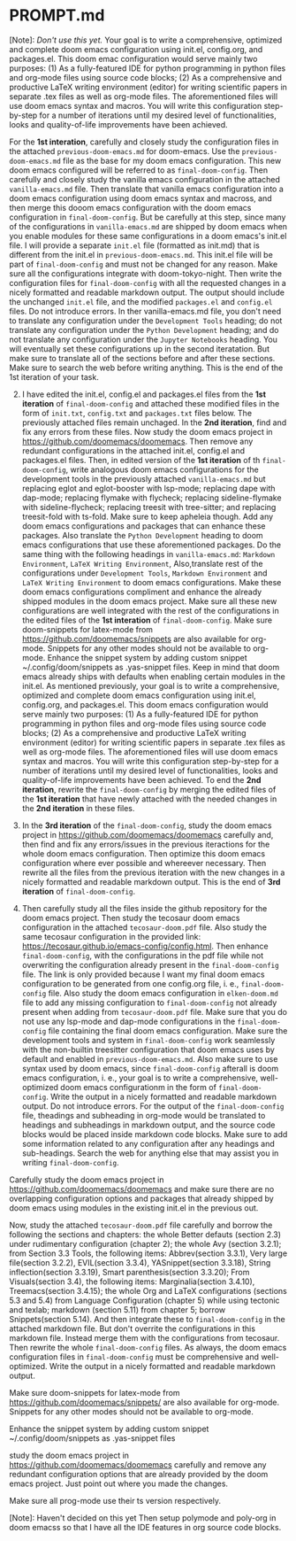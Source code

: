 # PROMPT.md

[Note]: _Don't use this yet._ Your goal is to write a comprehensive, optimized and complete doom emacs configuration using init.el, config.org, and packages.el. This doom emac configuration would serve mainly two purposes: (1) As a fully-featured IDE for python programming in python files and org-mode files using source code blocks; (2) As a comprehensive and productive LaTeX writing environment (editor) for writing scientific papers in separate .tex files as well as org-mode files. The aforementioned files will use doom emacs syntax and macros. You will write this configuration step-by-step for a number of iterations until my desired level of functionalities, looks and quality-of-life improvements have been achieved.

For the **1st interation**, carefully and closely study the configuration files in the attached `previous-doom-emacs.md` for doom-emacs. Use the `previous-doom-emacs.md` file as the base for my doom emacs configuration. This new doom emacs configured will be referred to as `final-doom-config`. Then carefully and closely study the vanilla emacs configuration in the attached `vanilla-emacs.md` file. Then translate that vanilla emacs configuration into a doom emacs configuration using doom emacs syntax and macross, and then merge this dooom emacs configuration with the doom emacs configuration in `final-doom-config`. But be carefully at this step, since many of the configurations in `vanilla-emacs.md` are shipped by doom emacs when you enable modules for these same configurations in a doom emacs's init.el file. I will provide a separate `init.el` file (formatted as init.md) that is different from the init.el in `previous-doom-emacs.md`. This init.el file will be part of `final-doom-config` and must not be changed for any reason. Make sure all the configurations integrate with doom-tokyo-night. Then write the configuration files for `final-doom-config` with all the requested changes in a nicely formatted and readable markdown output. The output should include the unchanged `init.el` file, and the modified `packages.el` and `config.el` files. Do not introduce errors. In ther vanilla-emacs.md file, you don't need to translate any configuration under the `Development Tools` heading; do not translate any configuration under the `Python Development` heading; and do not translate any configuration under the `Jupyter Notebooks` heading. You will eventually set these configurations up in the second iteratation. But make sure to translate all of the sections before and after these sections. Make sure to search the web before writing anything. This is the end of the 1st iteration of your task.

2. I have edited the init.el, config.el and packages.el files from the **1st iteration** of `final-doom-config` and attached these modified files in the form of `init.txt`, `config.txt` and `packages.txt` files below. The previously attached files remain unchaged. In the **2nd iteration**, find and fix any errors from these files. Now study the doom emacs project in https://github.com/doomemacs/doomemacs. Then remove any redundant configurations in the attached init.el, config.el and packages.el files. Then, in edited version of the **1st iteration** of th `final-doom-config`, write analogous doom emacs configurations for the development tools in the previously attached `vanilla-emacs.md` but replacing eglot and eglot-booster with lsp-mode; replacing dape with dap-mode; replacing flymake with flycheck; replacing sideline-flymake with sideline-flycheck; replacing treesit with tree-sitter; and replacing treesit-fold with ts-fold. Make sure to keep apheleia though. Add any doom emacs configurations and packages that can enhance these packages. Also translate the `Python Development` heading to doom emacs configurations that use these aforementioned packages. Do the same thing with the following headings in `vanilla-emacs.md`: `Markdown Environment`, `LaTeX Writing Environment`, Also,translate rest of the configurations under `Development Tools`, `Markdown Environment` and `LaTeX Writing Environment` to doom emacs configurations. Make these doom emacs configurations compliment and enhance the already shipped modules in the doom emacs project. Make sure all these new configurations are well integrated with the rest of the configurations in the edited files of the **1st interation** of `final-doom-config`. Make sure doom-snippets for latex-mode from https://github.com/doomemacs/snippets are also available for org-mode. Snippets for any other modes should not be available to org-mode. Enhance the snippet system by adding custom snippet ~/.config/doom/snippets as .yas-snippet files. Keep in mind that doom emacs already ships with defaults when enabling certain modules in the init.el. As mentioned previously, your goal is to write a comprehensive, optimized and complete doom emacs configuration using init.el, config.org, and packages.el. This doom emacs configuration would serve mainly two purposes: (1) As a fully-featured IDE for python programming in python files and org-mode files using source code blocks; (2) As a comprehensive and productive LaTeX writing environment (editor) for writing scientific papers in separate .tex files as well as org-mode files. The aforementioned files will use doom emacs syntax and macros. You will write this configuration step-by-step for a number of iterations until my desired level of functionalities, looks and quality-of-life improvements have been achieved. To end the **2nd iteration**, rewrite the `final-doom-config` by merging the edited files of the **1st iteration** that have newly attached with the needed changes in the **2nd iteration** in these files.

3. In the **3rd iteration** of the `final-doom-config`, study the doom emacs project in https://github.com/doomemacs/doomemacs carefully and, then find and fix any errors/issues in the previous iteractions for the whole doom emacs configuration. Then optimize this doom emacs configuration where ever possible and whereever necessary. Then rewrite all the files from the previous iteration with the new changes in a nicely formatted and readable markdown output. This is the end of **3rd iteration** of `final-doom-config`.

4. Then carefully study all the files inside the github repository for the doom emacs project. Then study the tecosaur doom emacs configuration in the attached `tecosaur-doom.pdf` file. Also study the same tecosaur configuration in the provided link: https://tecosaur.github.io/emacs-config/config.html. Then enhance `final-doom-config`, with the configurations in the pdf file while not overwriting the configuration already present in the `final-doom-config` file. The link is only provided because I want my final doom emacs configuration to be generated from one config.org file, i. e., `final-doom-config` file. Also study the doom emacs configuration in `elken-doom.md` file to add any missing configuration to `final-doom-config` not already present when adding from `tecosaur-doom.pdf` file. Make sure that you do not use any lsp-mode and dap-mode configurations in the `final-doom-config` file containing the final doom emacs configuration. Make sure the development tools and system in `final-doom-config` work seamlessly with the non-builtin treesitter configuration that doom emacs uses by default and enabled in `previous-doom-emacs.md`. Also make sure to use syntax used by doom emacs, since `final-doom-config` afterall is doom emacs configuration, i. e., your goal is to write a comprehensive, well-optimized doom emacs configurationm in the form of `final-doom-config`. Write the output in a nicely formatted and readable markdown output. Do not introduce errors. For the output of the `final-doom-config` file, theadings and subheading in org-mode would be translated to headings and subheadings in markdown output, and the source code blocks would be placed inside markdown code blocks. Make sure to add some information related to any configuration after any headings and sub-headings. Search the web for anything else that may assist you in writing `final-doom-config`.

Carefully study the doom emacs project in <https://github.com/doomemacs/doomemacs> and make sure there are no overlapping configuration options and packages that already shipped by doom emacs using modules in the existing init.el in the previous out.

Now, study the attached `tecosaur-doom.pdf` file carefully and borrow the following the sections and chapters: the whole Better defauts (section 2.3) under rudimentary configuration (chapter 2); the whole Avy (section 3.2.1); from Section 3.3 Tools, the following items: Abbrev(section 3.3.1), Very large file(section 3.2.2), EVIL(section 3.3.4), YASnippet(section 3.3.18), String inflection(section 3.3.19), Smart parenthesis(section 3.3.20); From Visuals(section 3.4), the following items: Marginalia(section 3.4.10), Treemacs(section 3.4.15); the whole Org and LaTeX configurations (sections 5.3 and 5.4) from Language Configuration (chapter 5) while using tectonic and texlab; markdown (section 5.11) from chapter 5; borrow Snippets(section 5.14). And then integrate these to `final-doom-config` in the attached markdown file. But don't overrite the configurations in this markdown file. Instead merge them with the configurations from tecosaur. Then rewrite the whole `final-doom-config` files. As always, the doom emacs configuration files in `final-doom-config` must be comprehensive and well-optimized. Write the output in a nicely formatted and readable markdown output.

Make sure doom-snippets for latex-mode from <https://github.com/doomemacs/snippets/> are also available for org-mode. Snippets for any other modes should not be available to org-mode.

Enhance the snippet system by adding custom snippet ~/.config/doom/snippets as .yas-snippet files

study the doom emacs project in <https://github.com/doomemacs/doomemacs> carefully and remove any redundant configuration options that are already provided by the doom emacs project. Just point out where you made the changes.

Make sure all prog-mode use their ts version respectively.

[Note]: Haven't decided on this yet
Then setup polymode and poly-org in doom emacss so that I have all the IDE features in org source code blocks.
